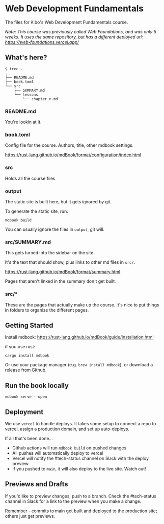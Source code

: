 # Web Development Fundamentals

The files for Kibo's Web Development Fundamentals course. 

_Note: This course was previously called Web Foundations, and was only 5 weeks. It uses the same repository, but has a different deployed url: https://web-foundations.vercel.app/_

## What's here?

```
$ tree .
.
├── README.md
├── book.toml
└── src
    ├── SUMMARY.md
    └── lessons
        └── chapter_n.md
```

### README.md

You're lookin at it.

### book.toml

Config file for the course. Authors, title, other mdbook settings.

https://rust-lang.github.io/mdBook/format/configuration/index.html

### src

Holds all the course files 

### output

The static site is built here, but it gets ignored by git.

To generate the static site, run:

```
mdbook build
```

You can usually ignore the files in `output`, git will.


### src/SUMMARY.md

This gets turned into the sidebar on the site. 

It's the text that should show, plus links to other md files in `src/`.

https://rust-lang.github.io/mdBook/format/summary.html

Pages that aren't linked in the summary don't get built.

### src/*

These are the pages that actually make up the course. It's nice to put
things in folders to organize the different pages.

## Getting Started

Install mdbook: https://rust-lang.github.io/mdBook/guide/installation.html

if you use rust:

```
cargo install mdbook
```

Or use your package manager (e.g. `brew install mdbook`), or download a release from
Github.

## Run the book locally

```
mdbook serve --open
```

## Deployment

We use `vercel` to handle deploys. It takes some setup to connect a repo to
vercel, assign a production domain, and set up auto-deploys.

If all that's been done...

* Github actions will run `mdbook build` on pushed changes
* All pushes will automatically deploy to vercel
* Vercel will notify the #tech-status channel on Slack with the deploy preview
* If you pushed to `main`, it will also deploy to the live site. Watch out!

## Previews and Drafts

If you'd like to preview changes, push to a branch. Check the #tech-status channel in Slack for a link to the
preview when you make a change.

Remember - commits to main get built and deployed to the production site; others
just get previews.

